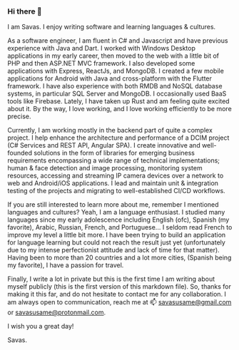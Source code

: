 ### Hi there 👋

I am Savas. I enjoy writing software and learning languages & cultures.

As a software engineer, I am fluent in C# and Javascript and have previous experience with Java and Dart. I worked with Windows Desktop applications in my early career, then moved to the web with a little bit of PHP and then ASP.NET MVC framework. I also developed some applications with Express, ReactJs, and MongoDB. I created a few mobile applications for Android with Java and cross-platform with the Flutter framework. I have also experience with both RMDB and NoSQL database systems, in particular SQL Server and MongoDB. I occasionally used BaaS tools like Firebase. Lately, I have taken up Rust and am feeling quite excited about it. By the way, I love working, and I love working efficiently to be more precise.

Currently, I am working mostly in the backend part of quite a complex project. I help enhance the architecture and performance of a DCIM project (C# Services and REST API, Angular SPA). I create innovative and well-founded solutions in the form of libraries for emerging business requirements encompassing a wide range of technical implementations; human & face detection and image processing, monitoring system resources, accessing and streaming IP camera devices over a network to web and Android/iOS applications. I lead and maintain unit & integration testing of the projects and migrating to well-established CI/CD workflows.

If you are still interested to learn more about me, remember I mentioned languages and cultures? Yeah, I am a language enthusiast. I studied many languages since my early adolescence including English (ofc), Spanish (my favorite), Arabic, Russian, French, and Portuguese... I seldom read French to improve my level a little bit more. I have been trying to build an application for language learning but could not reach the result just yet (unfortunately due to my intense perfectionist attitude and lack of time for that matter). Having been to more than 20 countries and a lot more cities, (Spanish being my favorite), I have a passion for travel.

Finally, I write a lot in private but this is the first time I am writing about myself publicly (this is the first version of this markdown file). So, thanks for making it this far, and do not hesitate to contact me for any collaboration. I am always open to communication, reach me at 📫  savasusame@gmail.com or savasusame@protonmail.com.

I wish you a great day!

Savas.
